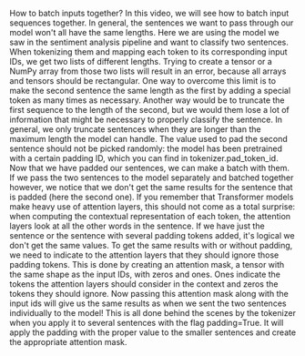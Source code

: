 How to batch inputs together? In this video, we will see how to batch input sequences together. In general, the sentences we want to pass through our model won't all have the same lengths. Here we are using the model we saw in the sentiment analysis pipeline and want to classify two sentences. When tokenizing them and mapping each token to its corresponding input IDs, we get two lists of different lengths. Trying to create a tensor or a NumPy array from those two lists will result in an error, because all arrays and tensors should be rectangular. One way to overcome this limit is to make the second sentence the same length as the first by adding a special token as many times as necessary. Another way would be to truncate the first sequence to the length of the second, but we would them lose a lot of information that might be necessary to properly classify the sentence. In general, we only truncate sentences when they are longer than the maximum length the model can handle. The value used to pad the second sentence should not be picked randomly: the model has been pretrained with a certain padding ID, which you can find in tokenizer.pad_token_id. Now that we have padded our sentences, we can make a batch with them. If we pass the two sentences to the model separately and batched together however, we notice that we don't get the same results for the sentence that is padded (here the second one). If you remember that Transformer models make heavy use of attention layers, this should not come as a total surprise: when computing the contextual representation of each token, the attention layers look at all the other words in the sentence. If we have just the sentence or the sentence with several padding tokens added, it's logical we don't get the same values. To get the same results with or without padding, we need to indicate to the attention layers that they should ignore those padding tokens. This is done by creating an attention mask, a tensor with the same shape as the input IDs, with zeros and ones. Ones indicate the tokens the attention layers should consider in the context and zeros the tokens they should ignore. Now passing this attention mask along with the input ids will give us the same results as when we sent the two sentences individually to the model! This is all done behind the scenes by the tokenizer when you apply it to several sentences with the flag padding=True. It will apply the padding with the proper value to the smaller sentences and create the appropriate attention mask.